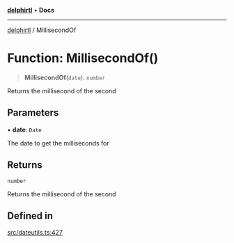 [**delphirtl**](../README.md) • **Docs**

***

[delphirtl](../globals.md) / MillisecondOf

# Function: MillisecondOf()

> **MillisecondOf**(`date`): `number`

Returns the millisecond of the second

## Parameters

• **date**: `Date`

The date to get the milliseconds for

## Returns

`number`

Returns the millisecond of the second

## Defined in

[src/dateutils.ts:427](https://github.com/chuacw/delphirtl/blob/05c2ea653decdb53a49ed6866b6aa0d956ef8b01/src/dateutils.ts#L427)
